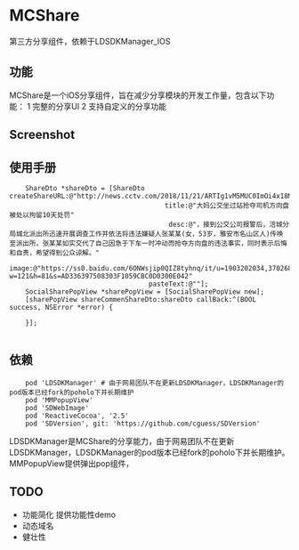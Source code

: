 # MCShare
第三方分享组件，依赖于LDSDKManager_IOS

## 功能
MCShare是一个iOS分享组件，旨在减少分享模块的开发工作量，包含以下功能：
1 完整的分享UI
2 支持自定义的分享功能

## Screenshot


## 使用手册

```
    ShareDto *shareDto = [ShareDto createShareURL:@"http://news.cctv.com/2018/11/21/ARTIg1vM5MUC0ImOi4x18MOh181121.shtml"
                                       title:@"大妈公交坐过站抢夺司机方向盘 被处以拘留10天处罚"
                                        desc:@"，接到公交公司报警后，涪城分局城北派出所迅速开展调查工作并依法将违法嫌疑人张某某(女，53岁，雅安市名山区人)传唤至派出所，张某某如实交代了自己因急于下车一时冲动而抢夺方向盘的违法事实，同时表示后悔和自责，希望得到公众谅解。"
                                       image:@"https://ss0.baidu.com/6ONWsjip0QIZ8tyhnq/it/u=1903202034,3702680589&fm=55&app=22&f=JPEG?w=121&h=81&s=AD336397508303F1059CBC0D0300E042"
                                   pasteText:@""];
    SocialSharePopView *sharePopView = [SocialSharePopView new];
    [sharePopView shareCommenShareDto:shareDto callBack:^(BOOL success, NSError *error) {

    }];
    
```

## 依赖

```
    pod 'LDSDKManager' # 由于网易团队不在更新LDSDKManager，LDSDKManager的pod版本已经fork的poholo下并长期维护
    pod 'MMPopupView'
    pod 'SDWebImage'
    pod 'ReactiveCocoa', '2.5'
    pod 'SDVersion', git: 'https://github.com/cguess/SDVersion'
```
LDSDKManager是MCShare的分享能力，由于网易团队不在更新LDSDKManager，LDSDKManager的pod版本已经fork的poholo下并长期维护。
MMPopupView提供弹出pop组件，


## TODO
- 功能简化
   提供功能性demo
- 动态域名
- 健壮性